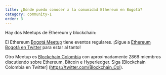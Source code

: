 ```yaml
---
title: ¿Dónde puedo conocer a la comunidad Ethereum en Bogotá?
category: community-1
order: 3
---
```

Hay dos Meetups de Ethereum y blockchain:

El Ethereum [Bogotá Meetup](https://www.meetup.com/es-ES/Ethereum-Bogota) tiene eventos regulares. ¡Sigue a [Ethereum Bogotá en Twitter](https://twitter.com/EthereumBogota) para estar al tanto!

Otro Meetup es [Blockchain Colombia](https://www.meetup.com/es/Blockchain-Colombia/) con aproximadamente 2868 miembros discutiendo sobre Ethereum, Bitcoin e Hyperledger. Siga [Blockchain Colombia en Twitter] (https://twitter.com/Blockchain_Col).